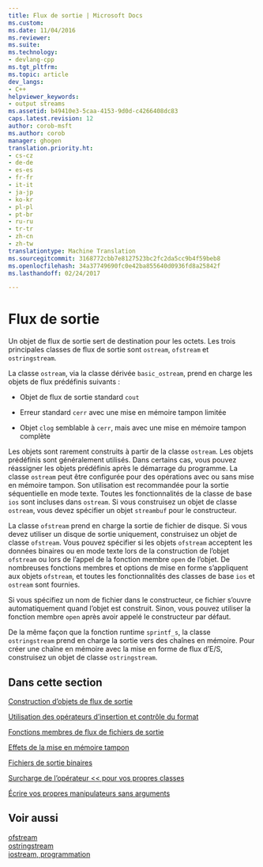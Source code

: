 ```yaml
---
title: Flux de sortie | Microsoft Docs
ms.custom: 
ms.date: 11/04/2016
ms.reviewer: 
ms.suite: 
ms.technology:
- devlang-cpp
ms.tgt_pltfrm: 
ms.topic: article
dev_langs:
- C++
helpviewer_keywords:
- output streams
ms.assetid: b49410e3-5caa-4153-9d0d-c4266408dc83
caps.latest.revision: 12
author: corob-msft
ms.author: corob
manager: ghogen
translation.priority.ht:
- cs-cz
- de-de
- es-es
- fr-fr
- it-it
- ja-jp
- ko-kr
- pl-pl
- pt-br
- ru-ru
- tr-tr
- zh-cn
- zh-tw
translationtype: Machine Translation
ms.sourcegitcommit: 3168772cbb7e8127523bc2fc2da5cc9b4f59beb8
ms.openlocfilehash: 34a37749690fc0e42ba855640d0936fd8a25842f
ms.lasthandoff: 02/24/2017

---
```

# <a name="output-streams"></a>Flux de sortie
Un objet de flux de sortie sert de destination pour les octets. Les trois principales classes de flux de sortie sont `ostream`, `ofstream` et `ostringstream`.  
  
 La classe `ostream`, via la classe dérivée `basic_ostream`, prend en charge les objets de flux prédéfinis suivants :  
  
-   Objet de flux de sortie standard `cout`  
  
-   Erreur standard `cerr` avec une mise en mémoire tampon limitée  
  
-   Objet `clog` semblable à `cerr`, mais avec une mise en mémoire tampon complète  
  
 Les objets sont rarement construits à partir de la classe `ostream`. Les objets prédéfinis sont généralement utilisés. Dans certains cas, vous pouvez réassigner les objets prédéfinis après le démarrage du programme. La classe `ostream` peut être configurée pour des opérations avec ou sans mise en mémoire tampon. Son utilisation est recommandée pour la sortie séquentielle en mode texte. Toutes les fonctionnalités de la classe de base `ios` sont incluses dans `ostream`. Si vous construisez un objet de classe `ostream`, vous devez spécifier un objet `streambuf` pour le constructeur.  
  
 La classe `ofstream` prend en charge la sortie de fichier de disque. Si vous devez utiliser un disque de sortie uniquement, construisez un objet de classe `ofstream`. Vous pouvez spécifier si les objets `ofstream` acceptent les données binaires ou en mode texte lors de la construction de l’objet `ofstream` ou lors de l’appel de la fonction membre `open` de l’objet. De nombreuses fonctions membres et options de mise en forme s’appliquent aux objets `ofstream`, et toutes les fonctionnalités des classes de base `ios` et `ostream` sont fournies.  
  
 Si vous spécifiez un nom de fichier dans le constructeur, ce fichier s’ouvre automatiquement quand l’objet est construit. Sinon, vous pouvez utiliser la fonction membre `open` après avoir appelé le constructeur par défaut.  
  
 De la même façon que la fonction runtime `sprintf_s`, la classe `ostringstream` prend en charge la sortie vers des chaînes en mémoire. Pour créer une chaîne en mémoire avec la mise en forme de flux d’E/S, construisez un objet de classe `ostringstream`.  
  
## <a name="in-this-section"></a>Dans cette section  
 [Construction d’objets de flux de sortie](../standard-library/constructing-output-stream-objects.md)  
  
 [Utilisation des opérateurs d’insertion et contrôle du format](../standard-library/using-insertion-operators-and-controlling-format.md)  
  
 [Fonctions membres de flux de fichiers de sortie](../standard-library/output-file-stream-member-functions.md)  
  
 [Effets de la mise en mémoire tampon](../standard-library/effects-of-buffering.md)  
  
 [Fichiers de sortie binaires](../standard-library/binary-output-files.md)  
  
 [Surcharge de l’opérateur << pour vos propres classes](../standard-library/overloading-the-output-operator-for-your-own-classes.md)  
  
 [Écrire vos propres manipulateurs sans arguments](../standard-library/writing-your-own-manipulators-without-arguments.md)  
  
## <a name="see-also"></a>Voir aussi 
 [ofstream](../standard-library/basic-ofstream-class.md)   
 [ostringstream](../standard-library/basic-ostringstream-class.md)   
 [iostream, programmation](../standard-library/iostream-programming.md)


